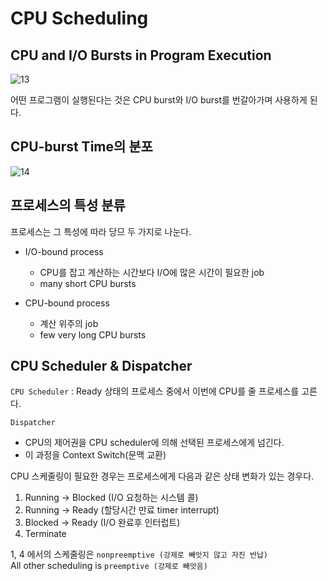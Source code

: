# CPU Scheduling

## CPU and I/O Bursts in Program Execution
![13](https://user-images.githubusercontent.com/31722512/158058262-18394fc6-cc9f-44ec-832e-ee2e69e28b64.png)

어떤 프로그램이 실행된다는 것은 CPU burst와 I/O burst를 번갈아가며 사용하게 된다.

## CPU-burst Time의 분포
![14](https://user-images.githubusercontent.com/31722512/158058418-4a888f99-67f0-41f2-a811-42fbce54dc02.png)


## 프로세스의 특성 분류
프로세스는 그 특성에 따라 당므 두 가지로 나눈다.
- I/O-bound process
  * CPU를 잡고 계산하는 시간보다 I/O에 많은 시간이 필요한 job
  * many short CPU bursts

- CPU-bound process
  * 계산 위주의 job
  * few very long CPU bursts

## CPU Scheduler & Dispatcher
`CPU Scheduler` : Ready 상태의 프로세스 중에서 이번에 CPU를 줄 프로세스를 고른다.

`Dispatcher`
- CPU의 제어권을 CPU scheduler에 의해 선택된 프로세스에게 넘긴다.
- 이 과정을 Context Switch(문맥 교환)

CPU 스케줄링이 필요한 경우는 프로세스에게 다음과 같은 상태 변화가 있는 경우다.
1. Running -> Blocked (I/O 요청하는 시스템 콜)
2. Running -> Ready (할당시간 만료 timer interrupt)
3. Blocked -> Ready (I/O 완료후 인터럽트)
4. Terminate

1, 4 에서의 스케줄링은 `nonpreemptive (강제로 빼앗지 않고 자진 반납)` <br>
All other scheduling is `preemptive (강제로 빼앗음)`


